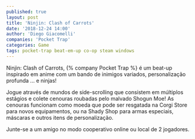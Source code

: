 ```yaml
---
published: true
layout: post
title: 'Ninjin: Clash of Carrots'
date: '2018-12-24 14:00'
author: 'Diego Giacomelli'
companies: 'Pocket Trap'
categories: Game
tags: pocket-trap beat-em-up co-op steam windows
---
```

Ninjin: Clash of Carrots, {% company Pocket Trap %} é um beat-up inspirado em anime com um bando de inimigos variados, personalização profunda ... e ninjas! 

Jogue através de mundos de side-scrolling que consistem em múltiplos estágios e colete cenouras roubadas pelo malvado Shogun Moe! As cenouras funcionam como moeda que pode ser resgatada na Corgi Store para novos equipamentos, ou na Shady Shop para armas especiais, máscaras e outros itens de personalização. 

Junte-se a um amigo no modo cooperativo online ou local de 2 jogadores.